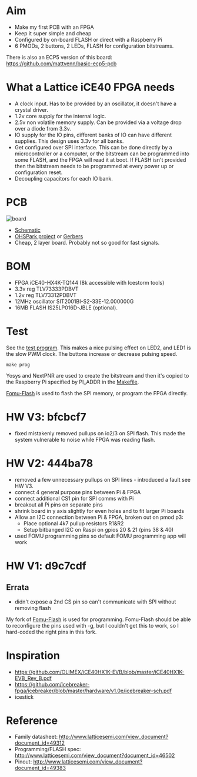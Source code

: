 # Aim

* Make my first PCB with an FPGA
* Keep it super simple and cheap
* Configured by on-board FLASH or direct with a Raspberry Pi
* 6 PMODs, 2 buttons, 2 LEDs, FLASH for configuration bitstreams.

There is also an ECP5 version of this board: https://github.com/mattvenn/basic-ecp5-pcb

# What a Lattice iCE40 FPGA needs

* A clock input. Has to be provided by an oscillator, it doesn't have a crystal driver.
* 1.2v core supply for the internal logic.
* 2.5v non volatile memory supply. Can be provided via a voltage drop over a diode from 3.3v.
* IO supply for the IO pins, different banks of IO can have different supplies. This design uses 3.3v for all banks.
* Get configured over SPI interface. This can be done directly by a microcontroller or a computer, or the bitstream can be programmed into some FLASH, and the FPGA will read it at boot. If FLASH isn't provided then the bitstream needs to be programmed at every power up or configuration reset. 
* Decoupling capacitors for each IO bank.

# PCB

![board](hardware/board.JPG)

* [Schematic](hardware/schematic.pdf)
* [OHSPark project](https://oshpark.com/shared_projects/wwMxCKlp) or [Gerbers](hardware/first-fpga-pcb-2020-03-09-fab.zip)
* Cheap, 2 layer board. Probably not so good for fast signals.

# BOM

* FPGA iCE40-HX4K-TQ144 (8k accessible with Icestorm tools)
* 3.3v reg TLV73333PDBVT
* 1.2v reg TLV73312PDBVT
* 12MHz oscillator SIT2001BI-S2-33E-12.000000G
* 16MB FLASH IS25LP016D-JBLE (optional).

# Test

See the [test program](test/top.v). This makes a nice pulsing effect on LED2, and LED1 is the slow PWM clock.
The buttons increase or decrease pulsing speed.

    make prog

Yosys and NextPNR are used to create the bitstream and then it's copied to the Raspberry Pi specified
by PI_ADDR in the [Makefile](test/Makefile). 

[Fomu-Flash](https://github.com/im-tomu/fomu-flash) is used to flash the SPI memory, or program the FPGA directly.

# HW V3: bfcbcf7

* fixed mistakenly removed pullups on io2/3 on SPI flash. This made the system vulnerable to noise while FPGA was reading flash.

# HW V2: 444ba78

* removed a few unnecessary pullups on SPI lines - introduced a fault see HW V3.
* connect 4 general purpose pins between Pi & FPGA
* connect additional CS1 pin for SPI comms with Pi
* breakout all Pi pins on separate pins
* shrink board in y axis slightly for even holes and to fit larger Pi boards
* Allow an I2C connection between Pi & FPGA, broken out on pmod p3:
    * Place optional 4k7 pullup resistors R1&R2
    * Setup bitbanged I2C on Raspi on gpios 20 & 21 (pins 38 & 40)
* used FOMU programming pins so default FOMU programming app will work

# HW V1: d9c7cdf

## Errata

* didn't expose a 2nd CS pin so can't communicate with SPI without removing flash 

My fork of [Fomu-Flash](https://github.com/mattvenn/fomu-flash) is used for programming. Fomu-Flash should be able
to reconfigure the pins used with -g, but I couldn't get this to work, so I hard-coded the right pins in this
fork.

# Inspiration

* https://github.com/OLIMEX/iCE40HX1K-EVB/blob/master/iCE40HX1K-EVB_Rev_B.pdf
* https://github.com/icebreaker-fpga/icebreaker/blob/master/hardware/v1.0e/icebreaker-sch.pdf
* icestick

# Reference

* Family datasheet: http://www.latticesemi.com/view_document?document_id=49312
* Programming/FLASH spec: http://www.latticesemi.com/view_document?document_id=46502
* Pinout: http://www.latticesemi.com/view_document?document_id=49383
